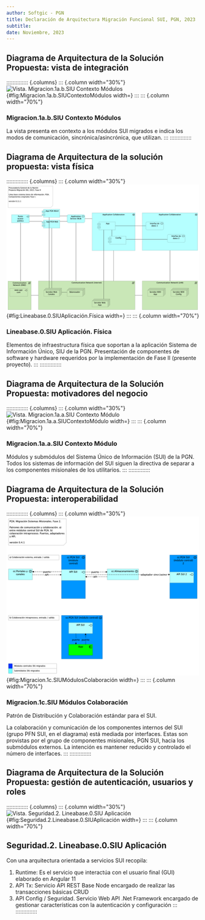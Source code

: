 ```yaml
---
author: Softgic - PGN
title: Declaración de Arquitectura Migración Funcional SUI, PGN, 2023
subtitle: 
date: Noviembre, 2023
---
```


## Diagrama de Arquitectura de la Solución Propuesta: vista de integración
:::::::::::::: {.columns}
::: {.column width="30%"}
![Vista. Migracion.1a.b.SIU Contexto Módulos](images/Migracion.1a.b.SIUContextoMódulos.png){#fig:Migracion.1a.b.SIUContextoMódulos width=}
:::
::: {.column width="70%"}
### Migracion.1a.b.SIU Contexto Módulos
La vista presenta en contexto a los módulos SUI migrados e indica los modos de comunicación, sincrónica/asincrónica, que utilizan.
:::
::::::::::::::


## Diagrama de Arquitectura de la solución propuesta: vista física
:::::::::::::: {.columns}
::: {.column width="30%"}
![Vista. Lineabase.0.SIU Aplicación. Física](images/Lineabase.0.SIUAplicación.Física.png){#fig:Lineabase.0.SIUAplicación.Física width=}
:::
::: {.column width="70%"}
### Lineabase.0.SIU Aplicación. Física
Elementos de infraestructura física que soportan a la aplicación Sistema de Información Único, SIU de la PGN. Presentación de componentes de software y hardware requeridos por la implementación de Fase II (presente proyecto).
:::
::::::::::::::


## Diagrama de Arquitectura de la Solución Propuesta: motivadores del negocio
:::::::::::::: {.columns}
::: {.column width="30%"}
![Vista. Migracion.1a.a.SIU Contexto Módulo](images/Migracion.1a.a.SIUContextoMódulo.png){#fig:Migracion.1a.a.SIUContextoMódulo width=}
:::
::: {.column width="70%"}
### Migracion.1a.a.SIU Contexto Módulo
Módulos y submódulos del Sistema Único de Información (SUI) de la PGN. Todos los sistemas de información del SUI siguen la directiva de separar a los componentes misionales de los utilitarios.
:::
::::::::::::::


## Diagrama de Arquitectura de la Solución Propuesta: interoperabilidad
:::::::::::::: {.columns}
::: {.column width="30%"}
![Vista. Migracion.1c.SIU Módulos Colaboración](images/Migracion.1c.SIUMódulosColaboración.png){#fig:Migracion.1c.SIUMódulosColaboración width=}
:::
::: {.column width="70%"}
### Migracion.1c.SIU Módulos Colaboración
Patrón de Distribución y Colaboración estándar para el SUI.

La colaboración y comunicación de los componentes internos del SUI (grupo PFN SUI, en el diagrama) está mediada por interfaces. Estas son provistas por el grupo de componentes misionales, PGN SUI, hacia los submódulos externos. La intención es mantener reducido y controlado el número de interfaces.
:::
::::::::::::::


## Diagrama de Arquitectura de la Solución Propuesta: gestión de autenticación, usuarios y roles
:::::::::::::: {.columns}
::: {.column width="30%"}
![Vista. Seguridad.2. Lineabase.0.SIU Aplicación](images/Seguridad.2.Lineabase.0.SIUAplicación.png){#fig:Seguridad.2.Lineabase.0.SIUAplicación width=}
:::
::: {.column width="70%"}
## Seguridad.2. Lineabase.0.SIU Aplicación
Con una arquitectura orientada a servicios SUI recopila:

1. Runtime: Es el servicio que interactúa con el usuario final (GUI) elaborado en Angular 11
1. API Tx: Servicio API REST Base Node encargado de realizar las transacciones básicas CRUD
1. API Config / Seguridad. Servicio Web API .Net Framework encargado de gestionar características con la autenticación y configuración
:::
::::::::::::::


